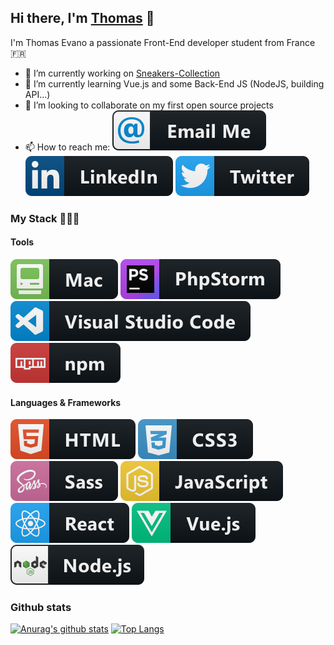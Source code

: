 ## Hi there, I'm [Thomas](https://thomasevano.fr) 👋

I'm Thomas Evano a passionate Front-End developer student from France :fr:

- 🔭 I’m currently working on [Sneakers-Collection](https://github.com/Thomasevano/sneakers-collection)
- 🌱 I’m currently learning Vue.js and some Back-End JS (NodeJS, building API...)
- 👯 I’m looking to collaborate on my first open source projects
- 📫 How to reach me: [![email Logo](./assets/email_me.svg)](mailto:thomas-evano@hotmail.fr)
  [![Linkedin logo](./assets/linkedin.svg)](https://www.linkedin.com/in/thomasevano/)
  [![Twitter logo](./assets/twitter.svg)](https://www.linkedin.com/in/thomasevano/)

### My Stack 👨🏻‍💻

#### Tools

![mac logo](https://raw.githubusercontent.com/Thomasevano/Thomasevano/master/assets/mac.svg) ![phpstorm logo](https://raw.githubusercontent.com/Thomasevano/Thomasevano/master/assets/phpstorm.svg) ![vscode logo](https://raw.githubusercontent.com/Thomasevano/Thomasevano/master/assets/vscode.svg)
![npm logo](https://raw.githubusercontent.com/Thomasevano/Thomasevano/master/assets/npm.svg)

#### Languages & Frameworks

![html logo](https://raw.githubusercontent.com/Thomasevano/Thomasevano/master/assets/html.svg) ![css logo](https://raw.githubusercontent.com/Thomasevano/Thomasevano/master/assets/css.svg) ![sass logo](https://raw.githubusercontent.com/Thomasevano/Thomasevano/master/assets/sass.svg) ![js logo](https://raw.githubusercontent.com/Thomasevano/Thomasevano/master/assets/js.svg)
![react logo](https://raw.githubusercontent.com/Thomasevano/Thomasevano/master/assets/react.svg) ![vue logo](https://raw.githubusercontent.com/Thomasevano/Thomasevano/master/assets/vue.svg) ![nodejs logo](https://raw.githubusercontent.com/Thomasevano/Thomasevano/master/assets/nodejs.svg)

### Github stats

[![Anurag's github stats](https://github-readme-stats.vercel.app/api?username=Thomasevano&show_icons=true&theme=radical)](https://github.com/anuraghazra/github-readme-stats) [![Top Langs](https://github-readme-stats.vercel.app/api/top-langs/?username=Thomasevano&layout=compact&theme=radical)](https://github.com/anuraghazra/github-readme-stats)

  <!--
  **Thomasevano/Thomasevano** is a ✨ _special_ ✨ repository because its `README.md` (this file) appears on your GitHub profile.

Here are some ideas to get you started:

- 🔭 I’m currently working on ...
- 🌱 I’m currently learning ...
- 👯 I’m looking to collaborate on ...
- 🤔 I’m looking for help with ...
- 💬 Ask me about ...
- 📫 How to reach me: ...
- 😄 Pronouns: ...
- ⚡ Fun fact: ...
  -->

